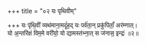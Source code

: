 +++
title = "०२ यः पृथिवीम्"

+++
यः पृ॑थि॒वीं व्यथ॑माना॒मदृं॑ह॒द् यः पर्व॑ता॒न् प्रकु॑पिताँ॒ अर॑म्णात्।  
यो अ॒न्तरि॑क्षं विम॒मे वरी॑यो॒ यो द्यामस्त॑भ्ना॒त् स ज॑नास॒ इन्द्रः॑ ॥२॥  